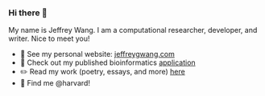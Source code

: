 ### Hi there 👋

My name is Jeffrey Wang. I am a computational researcher, developer, and writer. Nice to meet you! 

- 🔗 See my personal website: [jeffreygwang.com](jeffreygwang.com)
- 🧬 Check out my published bioinformatics [application](https://github.com/ay-lab/dcHiC)
- ✏️ Read my work (poetry, essays, and more) [here](https://linktr.ee/jeffreyw)
- 🏫 Find me @harvard! 

